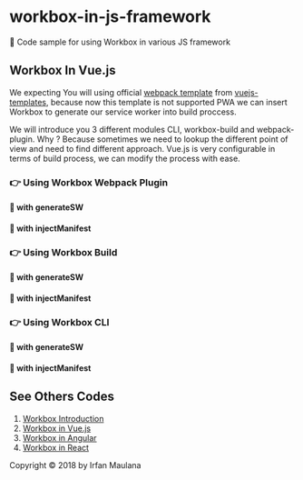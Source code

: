 # workbox-in-js-framework
🍳 Code sample for using Workbox in various JS framework

## Workbox In Vue.js

We expecting You will using official [webpack template](https://github.com/vuejs-templates/webpack) from [vuejs-templates](https://github.com/vuejs-templates), because now this template is not supported PWA we can insert Workbox to generate our service worker into build proccess.

We will introduce you 3 different modules CLI, workbox-build and webpack-plugin. Why ? Because sometimes we need to lookup the different point of view and need to find different approach. Vue.js is very configurable in terms of build process, we can modify the process with ease.

### 👉 Using Workbox Webpack Plugin

#### 🦄 with generateSW

#### 🐍 with injectManifest


### 👉 Using Workbox Build


#### 🦄 with generateSW

#### 🐍 with injectManifest


### 👉 Using Workbox CLI


#### 🦄 with generateSW

#### 🐍 with injectManifest


## See Others Codes


1. [Workbox Introduction](https://github.com/mazipan/workbox-in-js-framework/tree/workbox-intro)
1. [Workbox in Vue.js](https://github.com/mazipan/workbox-in-js-framework/tree/workbox-in-vuejs)
1. [Workbox in Angular](https://github.com/mazipan/workbox-in-js-framework/tree/workbox-in-angular)
1. [Workbox in React](https://github.com/mazipan/workbox-in-js-framework/tree/workbox-in-react)

Copyright © 2018 by Irfan Maulana
